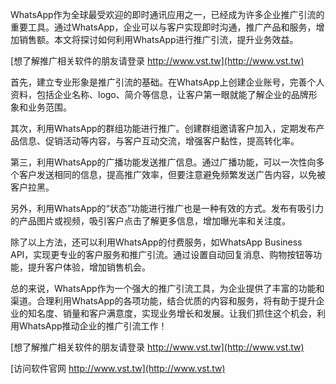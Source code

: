 WhatsApp作为全球最受欢迎的即时通讯应用之一，已经成为许多企业推广引流的重要工具。通过WhatsApp，企业可以与客户实现即时沟通，推广产品和服务，增加销售额。本文将探讨如何利用WhatsApp进行推广引流，提升业务效益。

[想了解推广相关软件的朋友请登录 http://www.vst.tw](http://www.vst.tw)

首先，建立专业形象是推广引流的基础。在WhatsApp上创建企业账号，完善个人资料，包括企业名称、logo、简介等信息，让客户第一眼就能了解企业的品牌形象和业务范围。

其次，利用WhatsApp的群组功能进行推广。创建群组邀请客户加入，定期发布产品信息、促销活动等内容，与客户互动交流，增强客户黏性，提高转化率。

第三，利用WhatsApp的广播功能发送推广信息。通过广播功能，可以一次性向多个客户发送相同的信息，提高推广效率，但要注意避免频繁发送广告内容，以免被客户拉黑。

另外，利用WhatsApp的“状态”功能进行推广也是一种有效的方式。发布有吸引力的产品图片或视频，吸引客户点击了解更多信息，增加曝光率和关注度。

除了以上方法，还可以利用WhatsApp的付费服务，如WhatsApp Business API，实现更专业的客户服务和推广引流。通过设置自动回复消息、购物按钮等功能，提升客户体验，增加销售机会。

总的来说，WhatsApp作为一个强大的推广引流工具，为企业提供了丰富的功能和渠道。合理利用WhatsApp的各项功能，结合优质的内容和服务，将有助于提升企业的知名度、销量和客户满意度，实现业务增长和发展。让我们抓住这个机会，利用WhatsApp推动企业的推广引流工作！

[想了解推广相关软件的朋友请登录 http://www.vst.tw](http://www.vst.tw)


[访问软件官网 http://www.vst.tw](http://www.vst.tw)
